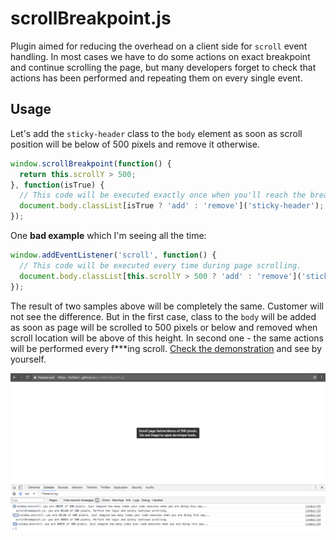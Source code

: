 # scrollBreakpoint.js

Plugin aimed for reducing the overhead on a client side for `scroll` event handling. In most cases we have to do some actions on exact breakpoint and continue scrolling the page, but many developers forget to check that actions has been performed and repeating them on every single event.

## Usage

Let's add the `sticky-header` class to the `body` element as soon as scroll position will be below of 500 pixels and remove it otherwise.

```javascript
window.scrollBreakpoint(function() {
  return this.scrollY > 500;
}, function(isTrue) {
  // This code will be executed exactly once when you'll reach the breakpoint.
  document.body.classList[isTrue ? 'add' : 'remove']('sticky-header');
});
```

One **bad example** which I'm seeing all the time:

```javascript
window.addEventListener('scroll', function() {
  // This code will be executed every time during page scrolling.
  document.body.classList[this.scrollY > 500 ? 'add' : 'remove']('sticky-header');
});
```

The result of two samples above will be completely the same. Customer will not see the difference. But in the first case, class to the `body` will be added as soon as page will be scrolled to 500 pixels or below and removed when scroll location will be above of this height. In second one - the same actions will be performed every f***ing scroll. [Check the demonstration](http://BR0kEN-.github.io/scrollBreakpoint.js) and see by yourself.

![Demonstration](docs/screenshots/demo.png)

